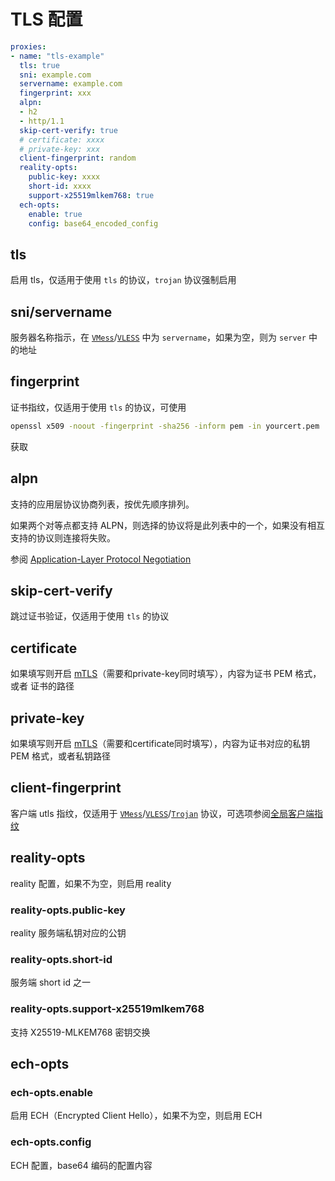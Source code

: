 # TLS 配置

```{.yaml linenums="1"}
proxies:
- name: "tls-example"
  tls: true
  sni: example.com
  servername: example.com
  fingerprint: xxx
  alpn:
  - h2
  - http/1.1
  skip-cert-verify: true
  # certificate: xxxx
  # private-key: xxx
  client-fingerprint: random
  reality-opts:
    public-key: xxxx
    short-id: xxxx
    support-x25519mlkem768: true
  ech-opts:
    enable: true
    config: base64_encoded_config
```

## tls

启用 tls，仅适用于使用 `tls` 的协议，`trojan` 协议强制启用

## sni/servername

服务器名称指示，在 [`VMess`](./vmess.md)/[`VLESS`](./vless.md) 中为 `servername`，如果为空，则为 `server` 中的地址

## fingerprint

证书指纹，仅适用于使用 `tls` 的协议，可使用 
```bash
openssl x509 -noout -fingerprint -sha256 -inform pem -in yourcert.pem
```
获取

## alpn

支持的应用层协议协商列表，按优先顺序排列。

如果两个对等点都支持 ALPN，则选择的协议将是此列表中的一个，如果没有相互支持的协议则连接将失败。

参阅 [Application-Layer Protocol Negotiation](https://en.wikipedia.org/wiki/Application-Layer_Protocol_Negotiation)

## skip-cert-verify

跳过证书验证，仅适用于使用 `tls` 的协议

## certificate

如果填写则开启 [mTLS](https://www.cloudflare.com/learning/access-management/what-is-mutual-tls/)（需要和private-key同时填写），内容为证书 PEM 格式，或者 证书的路径

## private-key

如果填写则开启 [mTLS](https://www.cloudflare.com/learning/access-management/what-is-mutual-tls/)（需要和certificate同时填写），内容为证书对应的私钥 PEM 格式，或者私钥路径

## client-fingerprint

客户端 utls 指纹，仅适用于 [`VMess`](./vmess.md)/[`VLESS`](./vless.md)/[`Trojan`](./trojan.md) 协议，可选项参阅[全局客户端指纹](../general.md#_14)

## reality-opts

reality 配置，如果不为空，则启用 reality

### reality-opts.public-key

reality 服务端私钥对应的公钥

### reality-opts.short-id

服务端 short id 之一

### reality-opts.support-x25519mlkem768

支持 X25519-MLKEM768 密钥交换

## ech-opts

### ech-opts.enable

启用 ECH（Encrypted Client Hello），如果不为空，则启用 ECH

### ech-opts.config

ECH 配置，base64 编码的配置内容

